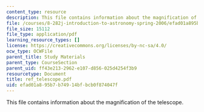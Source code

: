 ```yaml
---
content_type: resource
description: This file contains information about the magnification of the telescope.
file: /courses/8-282j-introduction-to-astronomy-spring-2006/efad01a895b7b74914bfbcb0f874047f_ref_telescope.pdf
file_size: 15112
file_type: application/pdf
learning_resource_types: []
license: https://creativecommons.org/licenses/by-nc-sa/4.0/
ocw_type: OCWFile
parent_title: Study Materials
parent_type: CourseSection
parent_uid: ff43e213-2962-e107-d856-025d4254f3b9
resourcetype: Document
title: ref_telescope.pdf
uid: efad01a8-95b7-b749-14bf-bcb0f874047f
---
```

This file contains information about the magnification of the telescope.